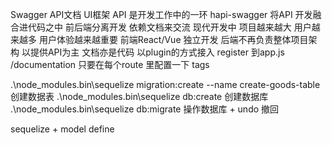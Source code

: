 Swagger API文档 UI框架
API 是开发工作中的一环 hapi-swagger 将API 开发融合进代码之中
前后端分离开发 依赖文档来交流
现代开发中 项目越来越大 用户越来越多 用户体验越来越重要 前端React/Vue 独立开发
后端不再负责整体项目架构 以提供API为主 
文档亦是代码 以plugin的方式接入 register 到app.js /documentation
只要在每个route 里配置一下 tags


.\node_modules\.bin\sequelize migration:create --name create-goods-table  创建数据表
 .\node_modules\.bin\sequelize db:create  创建数据库
 .\node_modules\.bin\sequelize db:migrate 操作数据库 + undo 撤回

sequelize + model define